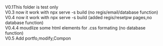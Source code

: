 V0.1This folder is test only  
V0.3 now it work with npx serve -s build (no regis/email/database function)   
V0.4 now it work with npx serve -s build (added regis/resetpw pages,no database function)   
V0.4.4 moudlize some html elements for .css formating (no database function)    
V0.5 Add portfo,modify,Compon
